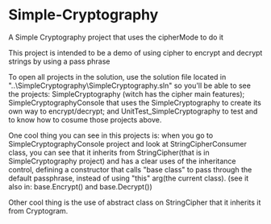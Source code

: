 # Simple-Cryptography
A Simple Cryptography project that uses the cipherMode to do it

This project is intended to be a demo of using cipher to encrypt and
decrypt strings by using a pass phrase

To open all projects in the solution, use the solution file located in "..\SimpleCryptography\SimpleCryptography.sln"
so you'll be able to see the projects:
SimpleCryptography  (witch has the cipher main features);
SimpleCryptographyConsole that uses the SimpleCryptography to create its own way to encrypt/decrypt;
and UnitTest_SimpleCryptography to test and to know how to cosume those projects above.

One cool thing you can see in this projects is:
when you go to SimpleCryptographyConsole project and look at StringCipherConsumer class,
you can see that it inherits from StringCipher(that is in SimpleCryptography project)
and has a clear uses of the inheritance control, defining a constructor that calls "base class" to pass through the default passphrase, instead of using "this" arg(the current class). (see it also in: base.Encrypt() and base.Decrypt())

Other cool thing is the use of abstract class on StringCipher that it inherits it from Cryptogram.
